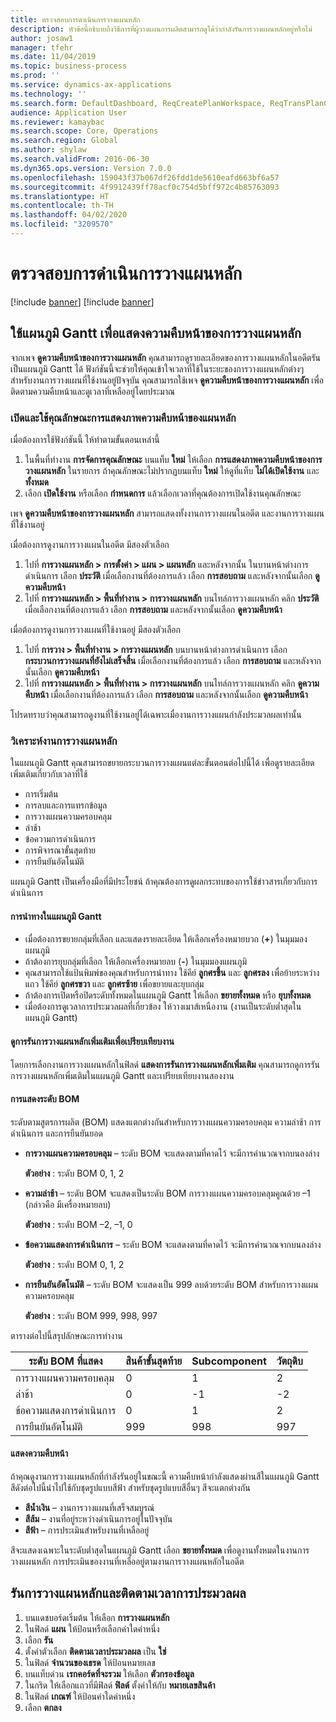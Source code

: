 ```yaml
---
title: ตรวจสอบการดำเนินการวางแผนหลัก
description: หัวข้อนี้อธิบายถึงวิธีการที่ผู้วางแผนการผลิตสามารถดูได้ว่ากำลังรันการวางแผนหลักอยู่หรือไม่
author: josaw1
manager: tfehr
ms.date: 11/04/2019
ms.topic: business-process
ms.prod: ''
ms.service: dynamics-ax-applications
ms.technology: ''
ms.search.form: DefaultDashboard, ReqCreatePlanWorkspace, ReqTransPlanCard, SysQueryForm, InventItemIdLookupSimple, ReqLog, ReqProcessTaskTrace
audience: Application User
ms.reviewer: kamaybac
ms.search.scope: Core, Operations
ms.search.region: Global
ms.author: shylaw
ms.search.validFrom: 2016-06-30
ms.dyn365.ops.version: Version 7.0.0
ms.openlocfilehash: 159043f37b067df26fdd1de5610eafd663bf6a57
ms.sourcegitcommit: 4f9912439ff78acf0c754d5bff972c4b85763093
ms.translationtype: HT
ms.contentlocale: th-TH
ms.lasthandoff: 04/02/2020
ms.locfileid: "3209570"
---
```

# <a name="monitor-a-master-planning-run"></a>ตรวจสอบการดำเนินการวางแผนหลัก

[!include [banner](../../includes/banner.md)]
[!include [banner](../../includes/preview-banner.md)]

## <a name="use-a-gantt-chart-to-visualize-master-planning-progress"></a>ใช้แผนภูมิ Gantt เพื่อแสดงความคืบหน้าของการวางแผนหลัก

จากเพจ **ดูความคืบหน้าของการวางแผนหลัก** คุณสามารถดูรายละเอียดของการวางแผนหลักในอดีตรันเป็นแผนภูมิ Gantt ได้ ฟังก์ชันนี้จะช่วยให้คุณเข้าใจเวลาที่ใช้ในระยะของการวางแผนหลักต่างๆ สำหรับงานการวางแผนที่ใช้งานอยู่ปัจจุบัน คุณสามารถใช้เพจ **ดูความคืบหน้าของการวางแผนหลัก** เพื่อติดตามความคืบหน้าและดูเวลาที่เหลืออยู่โดยประมาณ

### <a name="turn-on-and-use-the-master-plan-progress-visualization-feature"></a>เปิดและใช้คุณลักษณะการแสดงภาพความคืบหน้าของแผนหลัก

เมื่อต้องการใช้ฟังก์ชันนี้ ให้ทำตามขั้นตอนเหล่านี้

1. ในพื้นที่ทำงาน **การจัดการคุณลักษณะ** บนแท็บ **ใหม่** ให้เลือก **การแสดงภาพความคืบหน้าของการวางแผนหลัก** ในรายการ ถ้าคุณลักษณะไม่ปรากฏบนแท็บ **ใหม่** ให้ดูที่แท็บ **ไม่ได้เปิดใช้งาน** และ **ทั้งหมด**
1. เลือก **เปิดใช้งาน** หรือเลือก **กำหนดการ** แล้วเลือกเวลาที่คุณต้องการเปิดใช้งานคุณลักษณะ

เพจ **ดูความคืบหน้าของการวางแผนหลัก** สามารถแสดงทั้งงานการวางแผนในอดีต และงานการวางแผนที่ใช้งานอยู่ 

เมื่อต้องการดูงานการวางแผนในอดีต มีสองตัวเลือก 

1. ไปที่ **การวางแผนหลัก \> การตั้งค่า \> แผน \> แผนหลัก** และหลังจากนั้น ในบานหน้าต่างการดำเนินการ เลือก **ประวัติ** เมื่อเลือกงานที่ต้องการแล้ว เลือก **การสอบถาม** และหลังจากนั้นเลือก **ดูความคืบหน้า**
1. ไปที่ **การวางแผนหลัก \> พื้นที่ทำงาน \> การวางแผนหลัก** บนไทล์การวางแผนหลัก คลิก **ประวัติ** เมื่อเลือกงานที่ต้องการแล้ว เลือก **การสอบถาม** และหลังจากนั้นเลือก **ดูความคืบหน้า**

เมื่อต้องการดูงานการวางแผนที่ใช้งานอยู่ มีสองตัวเลือก 
1. ไปที่ **การวาง \> พื้นที่ทำงาน \> การวางแผนหลัก** บนบานหน้าต่างการดำเนินการ เลือก **กระบวนการวางแผนที่ยังไม่เสร็จสิ้น** เมื่อเลือกงานที่ต้องการแล้ว เลือก **การสอบถาม** และหลังจากนั้นเลือก **ดูความคืบหน้า**
1. ไปที่ **การวางแผนหลัก \> พื้นที่ทำงาน \> การวางแผนหลัก** บนไทล์การวางแผนหลัก คลิก **ดูความคืบหน้า** เมื่อเลือกงานที่ต้องการแล้ว เลือก **การสอบถาม** และหลังจากนั้นเลือก **ดูความคืบหน้า**

โปรดทราบว่าคุณสามารถดูงานที่ใช้งานอยู่ได้เฉพาะเมื่องานการวางแผนกำลังประมวลผลเท่านั้น

### <a name="analyze-a-master-planning-job"></a>วิเคราะห์งานการวางแผนหลัก

ในแผนภูมิ Gantt คุณสามารถขยายกระบวนการวางแผนแต่ละขั้นตอนต่อไปนี้ได้ เพื่อดูรายละเอียดเพิ่มเติมเกี่ยวกับเวลาที่ใช้

- การเริ่มต้น
- การลบและการแทรกข้อมูล
- การวางแผนความครอบคลุม
- ล่าช้า
- ข้อความการดำเนินการ
- การพิจารณาขั้นสุดท้าย
- การยืนยันอัตโนมัติ

แผนภูมิ Gantt เป็นเครื่องมือที่มีประโยชน์ ถ้าคุณต้องการดูผลกระทบของการใช้ข่าวสารเกี่ยวกับการดำเนินการ

#### <a name="navigation-in-the-gantt-chart"></a>การนำทางในแผนภูมิ Gantt

- เมื่อต้องการขยายกลุ่มที่เลือก และแสดงรายละเอียด ให้เลือกเครื่องหมายบวก (**+**) ในมุมมองแผนภูมิ
- ถ้าต้องการยุบกลุ่มที่เลือก ให้เลือกเครื่องหมายลบ (**-**) ในมุมมองแผนภูมิ
- คุณสามารถใช้แป้นพิมพ์ของคุณสำหรับการนำทาง ใช้คีย์ **ลูกศรขึ้น** และ **ลูกศรลง** เพื่อย้ายระหว่างแถว ใช้คีย์ **ลูกศรขวา** และ **ลูกศรซ้าย** เพื่อขยายและยุบกลุ่ม
- ถ้าต้องการเปิดหรือปิดระดับทั้งหมดในแผนภูมิ Gantt ให้เลือก **ขยายทั้งหมด** หรือ **ยุบทั้งหมด**
- เมื่อต้องการดูเวลาการประมวลผลที่เกี่ยวข้อง ให้วางเมาส์เหนืองาน (งานเป็นระดับต่ำสุดในแผนภูมิ Gantt)

#### <a name="view-an-additional-master-planning-run-to-compare-jobs"></a>ดูการรันการวางแผนหลักเพิ่มเติมเพื่อเปรียบเทียบงาน

โดยการเลือกงานการวางแผนหลักในฟิลด์ **แสดงการรันการวางแผนหลักเพิ่มเติม** คุณสามารถดูการรันการวางแผนหลักเพิ่มเติมในแผนภูมิ Gantt และเปรียบเทียบงานสองงาน

#### <a name="bom-level-display"></a>การแสดงระดับ BOM

ระดับตามสูตรการผลิต (BOM) แสดงแตกต่างกันสำหรับการวางแผนความครอบคลุม ความล่าช้า การดำเนินการ และการยืนยันยอด

- **การวางแผนความครอบคลุม** – ระดับ BOM จะแสดงตามที่คาดไว้ จะมีการคำนวณจากบนลงล่าง

    **ตัวอย่าง** : ระดับ BOM 0, 1, 2

- **ความล่าช้า** – ระดับ BOM จะแสดงเป็นระดับ BOM การวางแผนความครอบคลุมคูณด้วย –1 (กล่าวคือ มีเครื่องหมายลบ)

    **ตัวอย่าง** : ระดับ BOM –2, –1, 0

- **ข้อความแสดงการดำเนินการ** – ระดับ BOM จะแสดงตามที่คาดไว้ จะมีการคำนวณจากบนลงล่าง

    **ตัวอย่าง** : ระดับ BOM 0, 1, 2

- **การยืนยันอัตโนมัติ** – ระดับ BOM จะแสดงเป็น 999 ลบด้วยระดับ BOM สำหรับการวางแผนความครอบคลุม

    **ตัวอย่าง** : ระดับ BOM 999, 998, 997

ตารางต่อไปนี้สรุปลักษณะการทำงาน

| ระดับ BOM ที่แสดง | สินค้าขั้นสุดท้าย | Subcomponent | วัตถุดิบ |
|---|---|---|---|
| การวางแผนความครอบคลุม | 0 | 1 | 2 |
| ล่าช้า | 0 | -1 | -2 |
| ข้อความแสดงการดำเนินการ | 0 | 1 | 2 |
| การยืนยันอัตโนมัติ | 999 | 998 | 997 |

#### <a name="visualize-progress"></a>แสดงความคืบหน้า

ถ้าคุณดูงานการวางแผนหลักที่กำลังรันอยู่ในขณะนี้ ความคืบหน้ากำลังแสดงผ่านสีในแผนภูมิ Gantt สีดังต่อไปนี้นำไปใช้กับชุดรูปแบบสีฟ้า สำหรับชุดรูปแบบสีอื่นๆ สีจะแตกต่างกัน

- **สีน้ำเงิน** – งานการวางแผนที่เสร็จสมบูรณ์
- **สีส้ม** – งานที่อยู่ระหว่างดำเนินการอยู่ในปัจจุบัน
- **สีฟ้า** – การประเมินสำหรับงานที่เหลืออยู่

สีจะแสดงเฉพาะในระดับต่ำสุดในแผนภูมิ Gantt เลือก **ขยายทั้งหมด** เพื่อดูงานทั้งหมดในงานการวางแผนหลัก การประเมินของงานที่เหลืออยู่ตามงานการวางแผนหลักในอดีต

## <a name="run-master-planning-and-track-processing-time"></a>รันการวางแผนหลักและติดตามเวลาการประมวลผล

1. บนแดชบอร์ดเริ่มต้น ให้เลือก **การวางแผนหลัก**
1. ในฟิลด์ **แผน** ให้ป้อนหรือเลือกค่าใดค่าหนึ่ง
1. เลือก **รัน**
1. ตั้งค่าตัวเลือก **ติดตามเวลาประมวลผล** เป็น **ใช่**
1. ในฟิลด์ **จำนวนของเธรด** ให้ป้อนหมายเลข
1. บนแท็บด่วน **เรกคอร์ดที่จะรวม** ให้เลือก **ตัวกรองข้อมูล**
1. ในกริด ให้เลือกแถวที่มีฟิลด์ **ฟิลด์** ตั้งค่าให้กับ **หมายเลขสินค้า**
1. ในฟิลด์ **เกณฑ์** ให้ป้อนค่าใดค่าหนึ่ง
1. เลือก **ตกลง**
